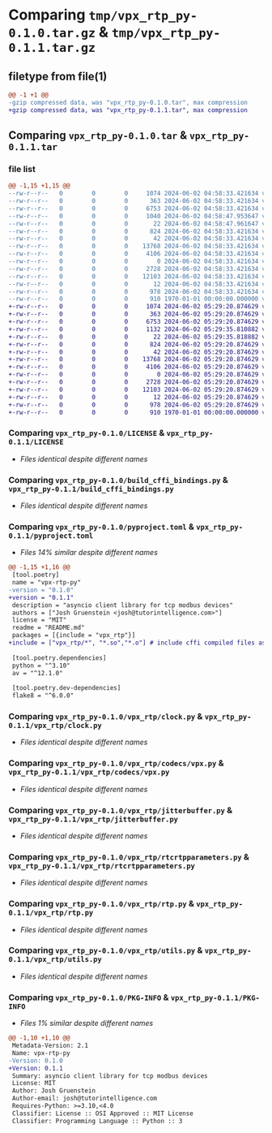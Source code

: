 # Comparing `tmp/vpx_rtp_py-0.1.0.tar.gz` & `tmp/vpx_rtp_py-0.1.1.tar.gz`

## filetype from file(1)

```diff
@@ -1 +1 @@
-gzip compressed data, was "vpx_rtp_py-0.1.0.tar", max compression
+gzip compressed data, was "vpx_rtp_py-0.1.1.tar", max compression
```

## Comparing `vpx_rtp_py-0.1.0.tar` & `vpx_rtp_py-0.1.1.tar`

### file list

```diff
@@ -1,15 +1,15 @@
--rw-r--r--   0        0        0     1074 2024-06-02 04:58:33.421634 vpx_rtp_py-0.1.0/LICENSE
--rw-r--r--   0        0        0      363 2024-06-02 04:58:33.421634 vpx_rtp_py-0.1.0/README.md
--rw-r--r--   0        0        0     6753 2024-06-02 04:58:33.421634 vpx_rtp_py-0.1.0/build_cffi_bindings.py
--rw-r--r--   0        0        0     1040 2024-06-02 04:58:47.953647 vpx_rtp_py-0.1.0/pyproject.toml
--rw-r--r--   0        0        0       22 2024-06-02 04:58:47.961647 vpx_rtp_py-0.1.0/vpx_rtp/__init__.py
--rw-r--r--   0        0        0      824 2024-06-02 04:58:33.421634 vpx_rtp_py-0.1.0/vpx_rtp/clock.py
--rw-r--r--   0        0        0       42 2024-06-02 04:58:33.421634 vpx_rtp_py-0.1.0/vpx_rtp/codecs/_vpx.pyi
--rw-r--r--   0        0        0    13768 2024-06-02 04:58:33.421634 vpx_rtp_py-0.1.0/vpx_rtp/codecs/vpx.py
--rw-r--r--   0        0        0     4106 2024-06-02 04:58:33.421634 vpx_rtp_py-0.1.0/vpx_rtp/jitterbuffer.py
--rw-r--r--   0        0        0        0 2024-06-02 04:58:33.421634 vpx_rtp_py-0.1.0/vpx_rtp/py.typed
--rw-r--r--   0        0        0     2728 2024-06-02 04:58:33.421634 vpx_rtp_py-0.1.0/vpx_rtp/rtcrtpparameters.py
--rw-r--r--   0        0        0    12103 2024-06-02 04:58:33.421634 vpx_rtp_py-0.1.0/vpx_rtp/rtp.py
--rw-r--r--   0        0        0       12 2024-06-02 04:58:33.421634 vpx_rtp_py-0.1.0/vpx_rtp/test.py
--rw-r--r--   0        0        0      978 2024-06-02 04:58:33.421634 vpx_rtp_py-0.1.0/vpx_rtp/utils.py
--rw-r--r--   0        0        0      910 1970-01-01 00:00:00.000000 vpx_rtp_py-0.1.0/PKG-INFO
+-rw-r--r--   0        0        0     1074 2024-06-02 05:29:20.874629 vpx_rtp_py-0.1.1/LICENSE
+-rw-r--r--   0        0        0      363 2024-06-02 05:29:20.874629 vpx_rtp_py-0.1.1/README.md
+-rw-r--r--   0        0        0     6753 2024-06-02 05:29:20.874629 vpx_rtp_py-0.1.1/build_cffi_bindings.py
+-rw-r--r--   0        0        0     1132 2024-06-02 05:29:35.810882 vpx_rtp_py-0.1.1/pyproject.toml
+-rw-r--r--   0        0        0       22 2024-06-02 05:29:35.818882 vpx_rtp_py-0.1.1/vpx_rtp/__init__.py
+-rw-r--r--   0        0        0      824 2024-06-02 05:29:20.874629 vpx_rtp_py-0.1.1/vpx_rtp/clock.py
+-rw-r--r--   0        0        0       42 2024-06-02 05:29:20.874629 vpx_rtp_py-0.1.1/vpx_rtp/codecs/_vpx.pyi
+-rw-r--r--   0        0        0    13768 2024-06-02 05:29:20.874629 vpx_rtp_py-0.1.1/vpx_rtp/codecs/vpx.py
+-rw-r--r--   0        0        0     4106 2024-06-02 05:29:20.874629 vpx_rtp_py-0.1.1/vpx_rtp/jitterbuffer.py
+-rw-r--r--   0        0        0        0 2024-06-02 05:29:20.874629 vpx_rtp_py-0.1.1/vpx_rtp/py.typed
+-rw-r--r--   0        0        0     2728 2024-06-02 05:29:20.874629 vpx_rtp_py-0.1.1/vpx_rtp/rtcrtpparameters.py
+-rw-r--r--   0        0        0    12103 2024-06-02 05:29:20.874629 vpx_rtp_py-0.1.1/vpx_rtp/rtp.py
+-rw-r--r--   0        0        0       12 2024-06-02 05:29:20.874629 vpx_rtp_py-0.1.1/vpx_rtp/test.py
+-rw-r--r--   0        0        0      978 2024-06-02 05:29:20.874629 vpx_rtp_py-0.1.1/vpx_rtp/utils.py
+-rw-r--r--   0        0        0      910 1970-01-01 00:00:00.000000 vpx_rtp_py-0.1.1/PKG-INFO
```

### Comparing `vpx_rtp_py-0.1.0/LICENSE` & `vpx_rtp_py-0.1.1/LICENSE`

 * *Files identical despite different names*

### Comparing `vpx_rtp_py-0.1.0/build_cffi_bindings.py` & `vpx_rtp_py-0.1.1/build_cffi_bindings.py`

 * *Files identical despite different names*

### Comparing `vpx_rtp_py-0.1.0/pyproject.toml` & `vpx_rtp_py-0.1.1/pyproject.toml`

 * *Files 14% similar despite different names*

```diff
@@ -1,15 +1,16 @@
 [tool.poetry]
 name = "vpx-rtp-py"
-version = "0.1.0"
+version = "0.1.1"
 description = "asyncio client library for tcp modbus devices"
 authors = ["Josh Gruenstein <josh@tutorintelligence.com>"]
 license = "MIT"
 readme = "README.md"
 packages = [{include = "vpx_rtp"}]
+include = ["vpx_rtp/*", "*.so","*.o"] # include cffi compiled files as otherwise gitignored
 
 [tool.poetry.dependencies]
 python = "^3.10"
 av = "^12.1.0"
 
 [tool.poetry.dev-dependencies]
 flake8 = "^6.0.0"
```

### Comparing `vpx_rtp_py-0.1.0/vpx_rtp/clock.py` & `vpx_rtp_py-0.1.1/vpx_rtp/clock.py`

 * *Files identical despite different names*

### Comparing `vpx_rtp_py-0.1.0/vpx_rtp/codecs/vpx.py` & `vpx_rtp_py-0.1.1/vpx_rtp/codecs/vpx.py`

 * *Files identical despite different names*

### Comparing `vpx_rtp_py-0.1.0/vpx_rtp/jitterbuffer.py` & `vpx_rtp_py-0.1.1/vpx_rtp/jitterbuffer.py`

 * *Files identical despite different names*

### Comparing `vpx_rtp_py-0.1.0/vpx_rtp/rtcrtpparameters.py` & `vpx_rtp_py-0.1.1/vpx_rtp/rtcrtpparameters.py`

 * *Files identical despite different names*

### Comparing `vpx_rtp_py-0.1.0/vpx_rtp/rtp.py` & `vpx_rtp_py-0.1.1/vpx_rtp/rtp.py`

 * *Files identical despite different names*

### Comparing `vpx_rtp_py-0.1.0/vpx_rtp/utils.py` & `vpx_rtp_py-0.1.1/vpx_rtp/utils.py`

 * *Files identical despite different names*

### Comparing `vpx_rtp_py-0.1.0/PKG-INFO` & `vpx_rtp_py-0.1.1/PKG-INFO`

 * *Files 1% similar despite different names*

```diff
@@ -1,10 +1,10 @@
 Metadata-Version: 2.1
 Name: vpx-rtp-py
-Version: 0.1.0
+Version: 0.1.1
 Summary: asyncio client library for tcp modbus devices
 License: MIT
 Author: Josh Gruenstein
 Author-email: josh@tutorintelligence.com
 Requires-Python: >=3.10,<4.0
 Classifier: License :: OSI Approved :: MIT License
 Classifier: Programming Language :: Python :: 3
```

